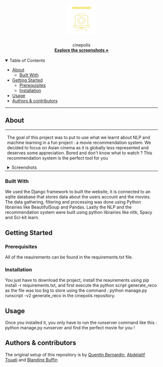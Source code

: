 <h1 align="center">
  <a href="https://github.com/Phebos/cinepolis">
    <!-- Please provide path to your logo here -->
    <img src="docs/images/logo.png" alt="Logo" width="100" height="100">
  </a>
</h1>

<div align="center">
  cinepolis
  <br />
  <a href="#about"><strong>Explore the screenshots »</strong></a>
  <br />
  <br />
</div>

<details open="open">
<summary>Table of Contents</summary>

- [About](#about)
  - [Built With](#built-with)
- [Getting Started](#getting-started)
  - [Prerequisites](#prerequisites)
  - [Installation](#installation)
- [Usage](#usage)
- [Authors & contributors](#authors--contributors)
</details>

---

## About

<table><tr><td>

The goal of this project was to put to use what we learnt about NLP and machine learning in a fun project : a movie recommendation system. We decided to focus on Asian cinema as it is globally less represented and deserves some appreciation.
Bored and don't know what to watch ? This recommendation system is the perfect tool for you

<details>
<summary>Screenshots</summary>
<br>

|                               Homepage                               |                               Recommendation page                               |
| :-------------------------------------------------------------------: | :--------------------------------------------------------------------: |
| <img src="docs/images/homepage.gif" title="Home Page" width="10%"> | <img src="docs/images/recommendation.gif" title="Login Page" width="10%"> |

</details>

</td></tr></table>

### Built With

We used the Django framework to built the website, it is connected to an sqlite database that stores data about the users account and the movies. The data gathering, filtering and processing was done using Python librairies like BeautifulSoup and Pandas. Lastly the NLP and the recommendation system were built using python librairies like nltk, Spacy and Sci-kit learn.

## Getting Started

### Prerequisites

All of the reauirements can be found in the requirements.txt file.

### Installation

You just have to download the project, install the reauirements using pip install -r requirements.txt, and first execute the python script generate_reco as the file was too big to store using the command : python manage.py runscript -v2 generate_reco in the cinepolis repository.

## Usage

 Once you installed it, you only have to run the runserver command like this : python manage.py runserver and find the perfect movie for you !


## Authors & contributors

The original setup of this repository is by [Quentin Bernardin](https://github.com/Phebos), [Abdelatif Touati](https://github.com/Phebos) and [Blandine Buffin](https://github.com/Phebos)

